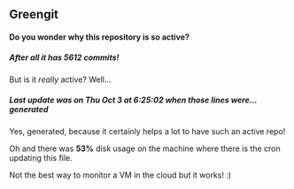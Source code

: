 ## Greengit

#### Do you wonder why this repository is so active?

##### After all it has 5612 commits!

But is it *really* active? Well...

##### Last update was on Thu Oct 3 at 6:25:02 when those lines were... generated

Yes, generated, because it certainly helps a lot to have such an active repo!

Oh and there was **53%** disk usage on the machine
where there is the cron updating this file.

Not the best way to monitor a VM in the cloud but it works! :)
